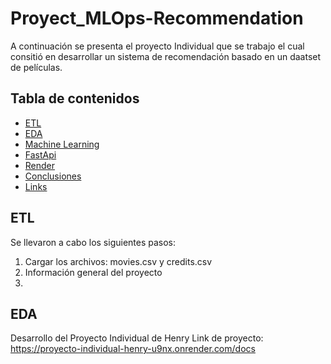 # Proyect_MLOps-Recommendation
A continuación se presenta el proyecto Individual que se trabajo el cual consitió en desarrollar un sistema de recomendación  basado en un daatset de películas.

## Tabla de contenidos

- [ETL](##ETL)
- [EDA](##EDA)
- [Machine Learning](##MachineLearning)
- [FastApi](#FastApi)
- [Render](#Render)
- [Conclusiones](#Conclusiones)
- [Links](#licencia)

## ETL
Se llevaron a cabo los siguientes pasos:
1. Cargar los archivos: movies.csv y credits.csv
2. Información general del proyecto
3. 
## EDA

Desarrollo del Proyecto Individual de Henry 
Link de proyecto: https://proyecto-individual-henry-u9nx.onrender.com/docs
